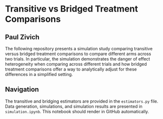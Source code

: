 # Transitive vs Bridged Treatment Comparisons

## Paul Zivich

The following repository presents a simulation study comparing transitive versus bridged treatment comparisons 
to compare different arms across two trials. In particular, the simulation demonstrates the danger of effect 
heterogeneity when comparing across different trials and how bridged treatment comparisons offer a way to 
analytically adjust for these differences in a simplified setting. 


## Navigation

The transitive and bridging estimators are provided in the `estimators.py` file. Data generation, simulations,
and simulation results are presented in `simulation.ipynb`. This notebook should render in GitHub automatically.